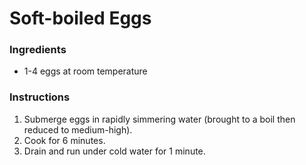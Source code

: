 # Soft-boiled Eggs

### Ingredients

- 1-4 eggs at room temperature

### Instructions

1. Submerge eggs in rapidly simmering water (brought to a boil then reduced to medium-high).
2. Cook for 6 minutes.
3. Drain and run under cold water for 1 minute.
